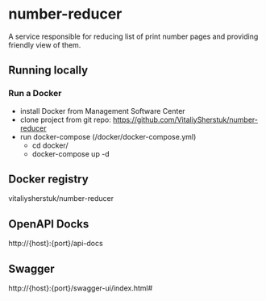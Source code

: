 # number-reducer
A service responsible for reducing list of print number pages and providing friendly view of them.

## Running locally

### Run a Docker
- install Docker from Management Software Center
- clone project from git repo: https://github.com/VitaliySherstuk/number-reducer
- run docker-compose (/docker/docker-compose.yml)
    - cd docker/
    - docker-compose up -d

## Docker registry
vitaliysherstuk/number-reducer



## OpenAPI Docks
http://{host}:{port}/api-docs


## Swagger
http://{host}:{port}/swagger-ui/index.html#